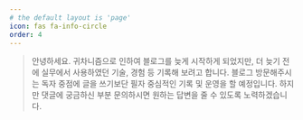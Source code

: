 ```yaml
---
# the default layout is 'page'
icon: fas fa-info-circle
order: 4
---
```


> 안녕하세요. 귀차니즘으로 인하여 블로그를 늦게 시작하게 되었지만, 더 늦기 전에 실무에서 사용하였던 기술, 경험 등 기록해 보려고 합니다.
블로그 방문해주시는 독자 중점에 글을 쓰기보단 필자 중심적인 기록 및 운영을 할 예정입니다. 하지만 댓글에 궁금하신 부분 문의하시면
원하는 답변을 줄 수 있도록 노력하겠습니다.